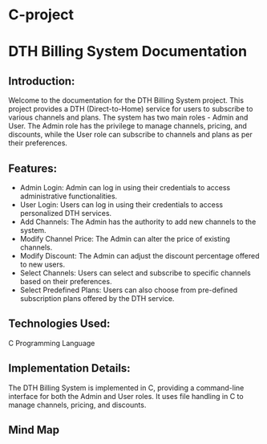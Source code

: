 # C-project
  <h1>DTH Billing System Documentation</h1>

<h2>Introduction:</h2>
<p>Welcome to the documentation for the DTH Billing System project. This project provides a DTH (Direct-to-Home) service for users to subscribe to various channels and plans. The system has two main roles - Admin and User. The Admin role has the privilege to manage channels, pricing, and discounts, while the User role can subscribe to channels and plans as per their preferences.</p>

<h2>Features:</h2>
<ul>
    <li>Admin Login: Admin can log in using their credentials to access administrative functionalities.</li>
    <li>User Login: Users can log in using their credentials to access personalized DTH services.</li>
    <li>Add Channels: The Admin has the authority to add new channels to the system.</li>
    <li>Modify Channel Price: The Admin can alter the price of existing channels.</li>
    <li>Modify Discount: The Admin can adjust the discount percentage offered to new users.</li>
    <li>Select Channels: Users can select and subscribe to specific channels based on their preferences.</li>
    <li>Select Predefined Plans: Users can also choose from pre-defined subscription plans offered by the DTH service.</li>
</ul>

<h2>Technologies Used:</h2>
<p>C Programming Language</p>

<h2>Implementation Details:</h2>
<p>The DTH Billing System is implemented in C, providing a command-line interface for both the Admin and User roles. It uses file handling in C to manage channels, pricing, and discounts.</p>

<h2>Mind Map</h2>
<img></img>

